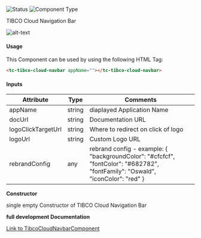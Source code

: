
![Status][auto] ![Component Type][minor] <!--Component Meta {"created_by":"Auto", "reviewed_by":"Auto", "last_modified_by":"Auto", "comment":"none"} Component Meta -->


<p>TIBCO Cloud Navigation Bar</p>

<p><img src="../Navigation-Bar.png" alt="alt-text" class="img-responsive" title="Image"></p>



#### Usage


This Component can be used by using the following HTML Tag:

```html
<tc-tibco-cloud-navbar appName=""></tc-tibco-cloud-navbar>
```

#### Inputs

Attribute | Type | Comments
--- | --- | ---
appName | string | diaplayed Application Name
docUrl | string | Documentation URL
logoClickTargetUrl | string | Where to redirect on click of logo
logoUrl | string | Custom Logo URL
rebrandConfig | any | rebrand config - example: { &quot;backgroundColor&quot;: &quot;#cfcfcf&quot;, &quot;fontColor&quot;: &quot;#682782&quot;, &quot;fontFamily&quot;: &quot;Oswald&quot;, &quot;iconColor&quot;: &quot;red&quot; }


<b>Constructor</b>


<p>single empty Constructor of TIBCO Cloud Navigation Bar</p>




<b>full development Documentation</b>

[Link to TibcoCloudNavbarComponent](https://tibcosoftware.github.io/TCSTK-Angular/libdocs/tc-core-lib/components/TibcoCloudNavbarComponent.html)


[auto]: https://img.shields.io/badge/Status-auto%20generated-lightgrey.svg?style=flat "auto generated"

[manually]: https://img.shields.io/badge/Status-manually%20created-yellow.svg?style=flat "manually created"

[draft]: https://img.shields.io/badge/Status-draft-red.svg?style=flat "draft"

[review]: https://img.shields.io/badge/Status-need%20review-yellowgreen.svg?style=flat "need review"

[review done]: https://img.shields.io/badge/Status-review%20done-green.svg?style=flat "review done"

[finalized]: https://img.shields.io/badge/Status-finalized-brightgreen.svg?style=flat "finalized"

[top]: https://img.shields.io/badge/Component%20Type-Top-blue.svg?style=flat "top Component"

[major]: https://img.shields.io/badge/Component%20Type-major%20Component-blue.svg?style=flat "major Component"

[minor]: https://img.shields.io/badge/Component%20Type-minor%20Component-blue.svg?style=flat "minor Component"


